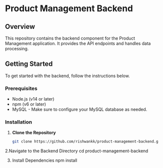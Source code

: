 # Product Management Backend

## Overview

This repository contains the backend component for the Product Management application. It provides the API endpoints and handles data processing.

## Getting Started

To get started with the backend, follow the instructions below.

### Prerequisites

- Node.js (v14 or later)
- npm (v6 or later)
- MySQL - Make sure to configure your MySQL database as needed.

### Installation

1. **Clone the Repository**

   ```bash
   git clone https://github.com/rishwankk/product-management-backend.git
2.Navigate to the Backend Directory
cd product-management-backend

3. Install Dependencies
   npm install

  
